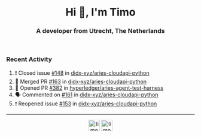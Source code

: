 <h1 align="center">Hi 👋, I'm Timo</h1>
<h3 align="center">A developer from Utrecht, The Netherlands</h3>
<br/>
<!-- https://github.com/rahuldkjain/github-profile-readme-generator --!>

<!--  <p align="left"><img src="https://github-readme-stats.vercel.app/api?username=timoglastra&show_icons=true&count_private=true&" alt="timoglastra" /></p> --!>

<!--
Github language stats
<p align="left"><img src="https://github-readme-stats.vercel.app/api/top-langs/?username=timoglastra&layout=compact" alt="timoglastra" /><p>
-->

<!-- Codestats language stats -->
<!-- <p align="left"><img src="https://codestats-readme.vercel.app/api/top-langs/?username=timoglastra&layout=compact&language_count=12" alt="timoglastra" /><p>    --!>
  
<h3>Recent Activity</h3>

<!--START_SECTION:activity-->
1. ❗️ Closed issue [#148](https://github.com/didx-xyz/aries-cloudapi-python/issues/148) in [didx-xyz/aries-cloudapi-python](https://github.com/didx-xyz/aries-cloudapi-python)
2. 🎉 Merged PR [#163](https://github.com/didx-xyz/aries-cloudapi-python/pull/163) in [didx-xyz/aries-cloudapi-python](https://github.com/didx-xyz/aries-cloudapi-python)
3. 💪 Opened PR [#382](https://github.com/hyperledger/aries-agent-test-harness/pull/382) in [hyperledger/aries-agent-test-harness](https://github.com/hyperledger/aries-agent-test-harness)
4. 🗣 Commented on [#161](https://github.com/didx-xyz/aries-cloudapi-python/issues/161) in [didx-xyz/aries-cloudapi-python](https://github.com/didx-xyz/aries-cloudapi-python)
5. ❗️ Reopened issue [#153](https://github.com/didx-xyz/aries-cloudapi-python/issues/153) in [didx-xyz/aries-cloudapi-python](https://github.com/didx-xyz/aries-cloudapi-python)
<!--END_SECTION:activity-->

---

<p align="center">
<a href="https://twitter.com/timoglastra" target="blank"><img align="center" src="https://cdn.jsdelivr.net/npm/simple-icons@3.0.1/icons/twitter.svg" alt="timoglastra" height="30" width="30" /></a>
<a href="https://linkedin.com/in/timoglastra" target="blank"><img align="center" src="https://cdn.jsdelivr.net/npm/simple-icons@3.0.1/icons/linkedin.svg" alt="timoglastra" height="30" width="30" /></a>
</p>



